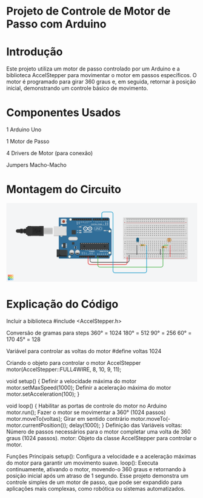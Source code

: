 # Projeto de Controle de Motor de Passo com Arduino

# Introdução

Este projeto utiliza um motor de passo controlado por um Arduino e a biblioteca
AccelStepper para movimentar o motor em passos específicos. O motor é programado 
para girar 360 graus e, em seguida, retornar à posição inicial, demonstrando um 
controle básico de movimento.

# Componentes Usados

1 Arduino Uno

1 Motor de Passo

4 Drivers de Motor (para conexão)

Jumpers Macho-Macho

# Montagem do Circuito
![Imagem do Circuito](Posteinteligente.png)

# Explicação do Código

 Incluir a biblioteca
#include <AccelStepper.h>

 Conversão de gramas para steps
 360° = 1024
 180° = 512
 90° = 256
 60° = 170
 45° = 128

 Variável para controlar as voltas do motor
#define voltas 1024

Criando o objeto para controlar o motor
AccelStepper motor(AccelStepper::FULL4WIRE, 8, 10, 9, 11);

void setup() {
     Definir a velocidade máxima do motor
    motor.setMaxSpeed(1000);
     Definir a aceleração máxima do motor
    motor.setAcceleration(100);
}

void loop() {
     Habilitar as portas de controle do motor no Arduino
    motor.run();
     Fazer o motor se movimentar a 360° (1024 passos)
    motor.moveTo(voltas);
     Girar em sentido contrário
    motor.moveTo(-motor.currentPosition());
    delay(1000);
}
Definição das Variáveis
voltas: Número de passos necessários para o motor completar uma volta de 360 graus (1024 passos).
motor: Objeto da classe AccelStepper para controlar o motor.

Funções Principais
setup(): Configura a velocidade e a aceleração máximas do motor para garantir um movimento suave.
loop(): Executa continuamente, ativando o motor, movendo-o 360 graus e retornando à posição inicial após um atraso de 1 segundo.
Esse projeto demonstra um controle simples de um motor de passo, que pode ser expandido para aplicações mais complexas, como robótica ou sistemas automatizados.



